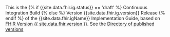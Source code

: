 <p id="publish-box">
This is the  {% if {{site.data.fhir.ig.status}} == 'draft' %} Continuous Integration Build {% else %} Version {{site.data.fhir.ig.version}} Release {% endif %} of the {{site.data.fhir.igName}} Implementation Guide,  based on <a href="{{ site.data.fhir.path }}">FHIR Version {{ site.data.fhir.version }}</a>.  See the <a href="http://www.fhir.org/guides/{{page.historypath}}/history.html">Directory of published versions</a>
</p>
